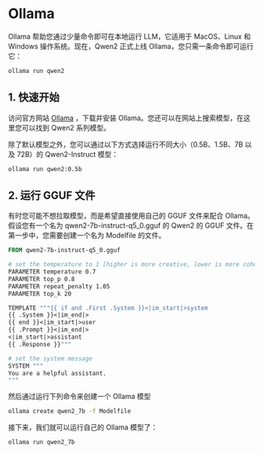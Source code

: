 # Ollama

Ollama 帮助您通过少量命令即可在本地运行 LLM，它适用于 MacOS、Linux 和 Windows 操作系统。现在，Qwen2 正式上线 Ollama，您只需一条命令即可运行它：

```bash
ollama run qwen2
```

## 1. 快速开始

访问官方网站 [Ollama](https://ollama.com/download) ，下载并安装 Ollama。您还可以在网站上搜索模型，在这里您可以找到 Qwen2 系列模型。

除了默认模型之外，您可以通过以下方式选择运行不同大小（0.5B、1.5B、7B 以及 72B）的 Qwen2-Instruct 模型：

```bash linenums="1"
ollama run qwen2:0.5b
```

## 2. 运行 GGUF 文件

有时您可能不想拉取模型，而是希望直接使用自己的 GGUF 文件来配合 Ollama。假设您有一个名为  qwen2-7b-instruct-q5_0.gguf 的 Qwen2 的 GGUF 文件。在第一步中，您需要创建一个名为 Modelfile 的文件。

```dockerfile Modelfile
FROM qwen2-7b-instruct-q5_0.gguf

# set the temperature to 1 [higher is more creative, lower is more coherent]
PARAMETER temperature 0.7
PARAMETER top_p 0.8
PARAMETER repeat_penalty 1.05
PARAMETER top_k 20

TEMPLATE """{{ if and .First .System }}<|im_start|>system
{{ .System }}<|im_end|>
{{ end }}<|im_start|>user
{{ .Prompt }}<|im_end|>
<|im_start|>assistant
{{ .Response }}"""

# set the system message
SYSTEM """
You are a helpful assistant.
"""
```

然后通过运行下列命令来创建一个 Ollama 模型

```bash
ollama create qwen2_7b -f Modelfile
```

接下来，我们就可以运行自己的 Ollama 模型了：

```bash
ollama run qwen2_7b
```
